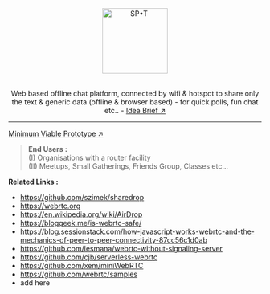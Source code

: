 <div align ="center"><img src="https://user-images.githubusercontent.com/75234157/192102190-ed065862-4cdd-4fe3-b920-8f03b16ea405.png" alt="SP•T" width="130" ><br><br>

Web based offline chat platform, connected by wifi & hotspot to share only the text & generic data (offline & browser based) - for quick polls, fun chat etc.. - [Idea Brief ↗︎](https://github.com/hariprasd/spot/blob/main/idea.md)<br></div>

***
[Minimum Viable Prototype ↗︎](https://lun-eu.icons8.com/pr/B-scL0WvtUe_UACGJXctXw/ZbjkIqW_5kWJOD6B0_BsTQ/index.html)

> **End Users :** <br>
(I) Organisations with a router facility <br>
(II) Meetups, Small Gatherings, Friends Group, Classes etc...<br>

**Related Links :**
- https://github.com/szimek/sharedrop 
- https://webrtc.org
- https://en.wikipedia.org/wiki/AirDrop
- https://bloggeek.me/is-webrtc-safe/
- https://blog.sessionstack.com/how-javascript-works-webrtc-and-the-mechanics-of-peer-to-peer-connectivity-87cc56c1d0ab
- https://github.com/lesmana/webrtc-without-signaling-server
- https://github.com/cjb/serverless-webrtc
- https://github.com/xem/miniWebRTC
- https://github.com/webrtc/samples
- add here
